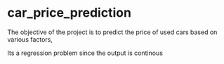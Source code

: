 # car_price_prediction

 The objective of the project is to predict the price of used cars based on various factors,

 
 Its a regression  problem since the output is continous
 
